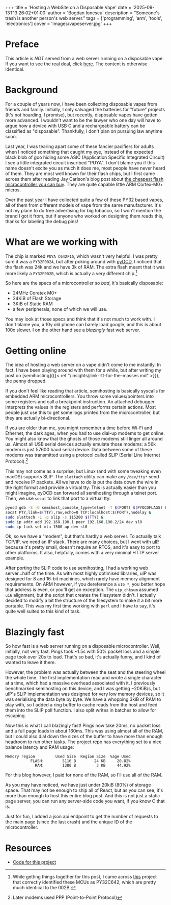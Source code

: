 +++
title = 'Hosting a WebSite on a Disposable Vape'
date = '2025-09-13T13:26:02+01:00'
author = 'Bogdan Ionescu'
description = "Someone's trash is another person's web server."
tags = ['programming', 'arm', 'tools', 'electronics']
cover = 'images/vapeserver.jpg'
+++

# Preface
This article is *NOT* served from a web server running on a disposable vape. If you want to see the real deal, click [here](http://ewaste.fka.wtf). The content is otherwise identical.

# Background

For a couple of years now, I have been collecting disposable vapes from friends and family. Initially, I only salvaged the batteries for "future" projects (It's not hoarding, I promise), but recently, disposable vapes have gotten more advanced. I wouldn't want to be the lawyer who one day will have to argue how a device with USB C and a rechargeable battery can be classified as "disposable". Thankfully, I don't plan on pursuing law anytime soon.

Last year, I was tearing apart some of these fancier pacifiers for adults when I noticed something that caught my eye, instead of the expected black blob of goo hiding some ASIC (Application Specific Integrated Circuit) I see a little integrated circuit inscribed "PUYA".
I don't blame you if this name doesn't excite you as much it does me, most people have never heard of them. They are most well known for their flash chips, but I first came across them after reading Jay Carlson's blog post about [the cheapest flash microcontroller you can buy](https://jaycarlson.net/2023/02/04/the-cheapest-flash-microcontroller-you-can-buy-is-actually-an-arm-cortex-m0/). They are quite capable little ARM Cortex-M0+ micros.

Over the past year I have collected quite a few of these PY32 based vapes, all of them from different models of vape from the same manufacturer. It's not my place to do free advertising for big tobacco, so I won't mention the brand I got it from, but if anyone who worked on designing them reads this, thanks for labeling the debug pins!

# What are we working with
The chip is marked `PUYA C642F15`, which wasn't very helpful. I was pretty sure it was a `PY32F002A`, but after poking around with [pyOCD](http://pyocd.io/), I noticed that the flash was 24k and we have 3k of RAM. The extra flash meant that it was more likely a `PY32F002B`, which is actually a very different chip.[^1]

[^1]: While getting things together for this post, I came across [this](https://github.com/grahamwhaley/py32c642_vape) project that correctly identified these MCUs as PY32C642, which are pretty much identical to the 002B.

So here are the specs of a microcontroller so *bad*, it's basically disposable:
 - 24MHz Coretex M0+
 - 24KiB of Flash Storage
 - 3KiB of Static RAM
 - a few peripherals, none of which we will use.

You may look at those specs and think that it's not much to work with. I don't blame you, a 10y old phone can barely load google, and this is about 100x slower. I on the other hand see a *blazingly* fast web server.

# Getting online
The idea of hosting a web server on a vape didn't come to me instantly. In fact, I have been playing around with them for a while, but after writing my post on [semihosting]({{< ref "/insights/jlink-rtt-for-the-masses.md" >}}), the penny dropped.

If you don't feel like reading that article, semihosting is basically syscalls for embedded ARM microcontrollers. You throw some values/pointers into some registers and call a breakpoint instruction. An attached debugger interprets the values in the registers and performs certain actions. Most people just use this to get some logs printed from the microcontroller, but they are actually bi-directional.

If you are older than me, you might remember a time before Wi-Fi and Ethernet, the dark ages, when you had to use dial-up modems to get online. You might also know that the ghosts of those modems still linger all around us. Almost all USB serial devices actually emulate those modems: a 56k modem is just 57600 baud serial device. Data between some of these modems was transmitted using a protocol called SLIP (Serial Line Internet Protocol).[^2]

[^2]: Later modems used PPP (Point-to-Point Protocol)

This may not come as a surprise, but Linux (and with some tweaking even macOS) supports SLIP. The `slattach` utility can make any `/dev/tty*` send and receive IP packets. All we have to do is put the data down the wire in the right format and provide a virtual tty.
This is actually easier than you might imagine, pyOCD can forward all semihosting through a telnet port. Then, we use `socat` to link that port to a virtual tty:

```sh
pyocd gdb -S -O semihost_console_type=telnet -T $(PORT) $(PYOCDFLAGS) &
socat PTY,link=$(TTY),raw,echo=0 TCP:localhost:$(PORT),nodelay &
sudo slattach -L -p slip -s 115200 $(TTY) &
sudo ip addr add 192.168.190.1 peer 192.168.190.2/24 dev sl0
sudo ip link set mtu 1500 up dev sl0
```

Ok, so we have a "modem", but that's hardly a web server. To actually talk TCP/IP, we need an IP stack. There are many choices, but I went with [uIP](https://github.com/adamdunkels/uip/tree/uip-0-9) because it's pretty small, doesn't require an RTOS, and it's easy to port to other platforms.
It also, helpfully, comes with a very minimal HTTP server example.

After porting the SLIP code to use semihosting, I had a working web server...half of the time.
As with most highly optimised libraries, uIP was designed for 8 and 16-bit machines, which rarely have memory alignment requirements. On ARM however, if you dereference a `u16 *`, you better hope that address is even, or you'll get an exception. The `uip_chksum` assumed `u16` alignment, but the script that creates the filesystem didn't.
I actually decided to modify a bit the structure of the filesystem to make it a bit more portable.
This was my first time working with `perl` and I have to say, it's quite well suited to this kind of task.

# Blazingly fast
So how fast is a web server running on a disposable microcontroller. Well, initially, not very fast. Pings took ~1.5s with 50% packet loss and a simple page took over 20s to load. That's so bad, it's actually funny, and I kind of wanted to leave it there.

However, the problem was actually between the seat and the steering wheel the whole time. The first implementation read and wrote a single character at a time, which had a massive overhead associated with it. I previously benchmarked semihosting on this device, and I was getting ~20KiB/s, but uIP's SLIP implementation was designed for very low memory devices, so it was serialising the data byte by byte.
We have a whopping 3kiB of RAM to play with, so I added a ring buffer to cache reads from the host and feed them into the SLIP poll function. I also split writes in batches to allow for escaping.

Now this is what I call blazingly fast! Pings now take 20ms, no packet loss and a full page loads in about 160ms. This was using almost all of the RAM, but I could also dial down the sizes of the buffer to have more than enough headroom to run other tasks. The project repo has everything set to a nice balance latency and RAM usage:
```
Memory region         Used Size  Region Size  %age Used
           FLASH:        5116 B        24 KB     20.82%
             RAM:        1380 B         3 KB     44.92%
```
For this blog however, I paid for none of the RAM, so I'll use all of the RAM.

As you may have noticed, we have just under 20kiB (80%) of storage space. That may not be enough to ship all of React, but as you can see, it's more than enough to host this entire blog post.
And this is not just a static page server, you can run any server-side code you want, if you know C that is.

Just for fun, I added a json api endpoint to get the number of requests to the main page (since the last crash) and the unique ID of the microcontroller.

# Resources
 - [Code for this project](https://github.com/BogdanTheGeek/semihost-ip)

